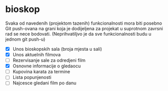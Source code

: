 # bioskop

Svaka od navedenih (projektom tazenih) funkcionalnosti mora biti posebno Git push-ovana na grani koja je dodijeljena za projekat u suprotnom zavrsni rad se nece bodovati. (Neprihvatiljvo je da sve funkcionalnosti budu u jednom git push-u)

- [x] Unos bioskopskih sala (broja mjesta u sali)
- [x] Unos aktuelnih filmova
- [ ] Rezervisanje sale za odredjeni film
- [x] Osnovne informacije o gledaocu
- [ ] Kupovina karata za termine
- [ ] Lista popunjenosti
- [ ] Najcesce gledani film po danu
